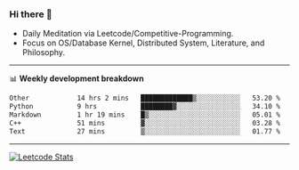 ### Hi there 👋
* Daily Meditation via Leetcode/Competitive-Programming.
* Focus on OS/Database Kernel, Distributed System, Literature, and Philosophy.

-------

📊 **Weekly development breakdown**
<!--START_SECTION:waka-->

```txt
Other            14 hrs 2 mins   █████████████▒░░░░░░░░░░░   53.20 %
Python           9 hrs           ████████▓░░░░░░░░░░░░░░░░   34.10 %
Markdown         1 hr 19 mins    █▒░░░░░░░░░░░░░░░░░░░░░░░   05.01 %
C++              51 mins         ▓░░░░░░░░░░░░░░░░░░░░░░░░   03.28 %
Text             27 mins         ▒░░░░░░░░░░░░░░░░░░░░░░░░   01.77 %
```

<!--END_SECTION:waka-->

-------

[![Leetcode Stats](https://leetcard.jacoblin.cool/hzhang413?font=Fira+Mono)](https://leetcode.com/fxrc)
<!-- ![image](./cyberpunk-ghost-in-the-shell.gif)
![image](./gis-archive.png) -->
